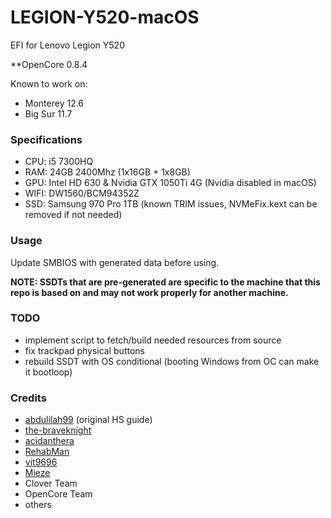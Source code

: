 # LEGION-Y520-macOS
EFI for Lenovo Legion Y520

**OpenCore 0.8.4

Known to work on:
- Monterey 12.6
- Big Sur 11.7

### Specifications

- CPU: i5 7300HQ
- RAM: 24GB 2400Mhz (1x16GB + 1x8GB)
- GPU: Intel HD 630 & Nvidia GTX 1050Ti 4G (Nvidia disabled in macOS)
- WIFI: DW1560/BCM94352Z
- SSD: Samsung 970 Pro 1TB (known TRIM issues, NVMeFix.kext can be removed if not needed)

### Usage

Update SMBIOS with generated data before using.

**NOTE: SSDTs that are pre-generated are specific to the machine that this repo is based on and may not work properly for another machine.**

### TODO

- implement script to fetch/build needed resources from source
- fix trackpad physical buttons
- rebuild SSDT with OS conditional (booting Windows from OC can make it 
bootloop)

### Credits
- [abdulilah99](https://github.com/abdulilah99) (original HS guide)
- [the-braveknight](https://github.com/the-braveknight)
- [acidanthera](https://github.com/acidanthera)
- [RehabMan](https://github.com/RehabMan)
- [vit9696](https://github.com/vit9696)
- [Mieze](https://github.com/Mieze)
- Clover Team
- OpenCore Team
- others
